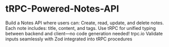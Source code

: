 # tRPC-Powered-Notes-API
Build a Notes API where users can:  Create, read, update, and delete notes.  Each note includes: title, content, and tags.  Use tRPC for unified typing between backend and client—no code generation needed!  trpc.io  Validate inputs seamlessly with Zod integrated into tRPC procedures
